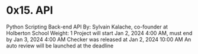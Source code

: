 # 0x15. API
Python
Scripting
Back-end
API
 By: Sylvain Kalache, co-founder at Holberton School
 Weight: 1
 Project will start Jan 2, 2024 4:00 AM, must end by Jan 3, 2024 4:00 AM
 Checker was released at Jan 2, 2024 10:00 AM
 An auto review will be launched at the deadline